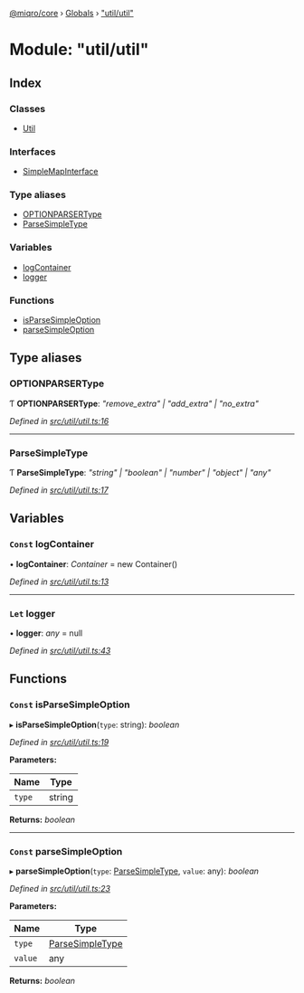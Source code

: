 [@miqro/core](../README.md) › [Globals](../globals.md) › ["util/util"](_util_util_.md)

# Module: "util/util"

## Index

### Classes

* [Util](../classes/_util_util_.util.md)

### Interfaces

* [SimpleMapInterface](../interfaces/_util_util_.simplemapinterface.md)

### Type aliases

* [OPTIONPARSERType](_util_util_.md#optionparsertype)
* [ParseSimpleType](_util_util_.md#parsesimpletype)

### Variables

* [logContainer](_util_util_.md#const-logcontainer)
* [logger](_util_util_.md#let-logger)

### Functions

* [isParseSimpleOption](_util_util_.md#const-isparsesimpleoption)
* [parseSimpleOption](_util_util_.md#const-parsesimpleoption)

## Type aliases

###  OPTIONPARSERType

Ƭ **OPTIONPARSERType**: *"remove_extra" | "add_extra" | "no_extra"*

*Defined in [src/util/util.ts:16](https://github.com/claukers/miqro-core/blob/c1853a2/src/util/util.ts#L16)*

___

###  ParseSimpleType

Ƭ **ParseSimpleType**: *"string" | "boolean" | "number" | "object" | "any"*

*Defined in [src/util/util.ts:17](https://github.com/claukers/miqro-core/blob/c1853a2/src/util/util.ts#L17)*

## Variables

### `Const` logContainer

• **logContainer**: *Container* = new Container()

*Defined in [src/util/util.ts:13](https://github.com/claukers/miqro-core/blob/c1853a2/src/util/util.ts#L13)*

___

### `Let` logger

• **logger**: *any* = null

*Defined in [src/util/util.ts:43](https://github.com/claukers/miqro-core/blob/c1853a2/src/util/util.ts#L43)*

## Functions

### `Const` isParseSimpleOption

▸ **isParseSimpleOption**(`type`: string): *boolean*

*Defined in [src/util/util.ts:19](https://github.com/claukers/miqro-core/blob/c1853a2/src/util/util.ts#L19)*

**Parameters:**

Name | Type |
------ | ------ |
`type` | string |

**Returns:** *boolean*

___

### `Const` parseSimpleOption

▸ **parseSimpleOption**(`type`: [ParseSimpleType](_util_util_.md#parsesimpletype), `value`: any): *boolean*

*Defined in [src/util/util.ts:23](https://github.com/claukers/miqro-core/blob/c1853a2/src/util/util.ts#L23)*

**Parameters:**

Name | Type |
------ | ------ |
`type` | [ParseSimpleType](_util_util_.md#parsesimpletype) |
`value` | any |

**Returns:** *boolean*
